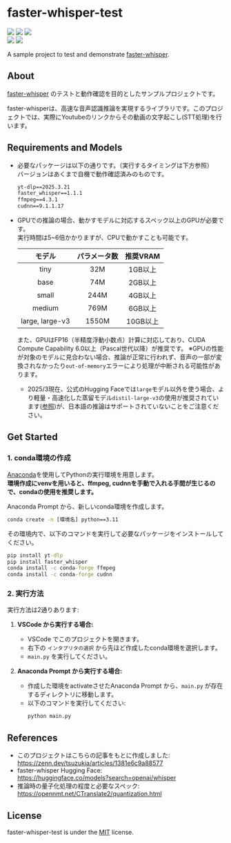 # faster-whisper-test
[<img src="https://img.shields.io/github/stars/mimisukeMaster/faster-whisper-test">](https://github.com/mimisukeMaster/faster-whisper-test/stargazers)
[<img  src="https://img.shields.io/github/license/mimisukeMaster/faster-whisper-test">](/LICENSE)
[<img src="https://img.shields.io/badge/issues-welcome-orange">](https://github.com/mimisukeMaster/AI-VOICEVOX/issues)<br>
<img src="https://img.shields.io/github/repo-size/mimisukeMaster/faster-whisper-test?color=ff69b4&logo=gitlfs">
[<img src="https://img.shields.io/static/v1?label=&message=Open%20in%20Visual%20Studio%20Code&color=007acc&style=flat">](https://github.dev/mimisukeMaster/faster-whisper-test)

A sample project to test and demonstrate [faster-whisper](https://github.com/guillaumekln/faster-whisper).


## About

[faster-whisper](https://github.com/guillaumekln/faster-whisper) のテストと動作確認を目的としたサンプルプロジェクトです。

faster-whisperは、高速な音声認識推論を実現するライブラリです。このプロジェクトでは、実際にYoutubeのリンクからその動画の文字起こし(STT処理)を行います。

## Requirements and Models
- 必要なパッケージは以下の通りです。（実行するタイミングは下方参照）<br>
バージョンはあくまで自機で動作確認済みのものです。
    ```cmd
    yt-dlp==2025.3.21 
    faster_whisper==1.1.1
    ffmpeg==4.3.1
    cudnn==9.1.1.17
    ```

- GPUでの推論の場合、動かすモデルに対応するスペック以上のGPUが必要です。<br>
実行時間は5~6倍かかりますが、CPUで動かすことも可能です。

    |モデル|パラメータ数|推奨VRAM|
    |:----:|:----:|:----:|
    |tiny|32M|1GB以上|
    |base|74M|2GB以上|
    |small|244M|4GB以上|
    |medium|769M|6GB以上|
    |large, large-v3|1550M|10GB以上|

    また、GPUはFP16（半精度浮動小数点）計算に対応しており、CUDA Compute Capability 6.0以上（Pascal世代以降）が推奨です。
    ※GPUの性能が対象のモデルに見合わない場合、推論が正常に行われず、音声の一部が変換されなかったり`out-of-memory`エラーにより処理が中断される可能性があります。

  - 2025/3現在、公式のHugging Faceでは`large`モデル以外を使う場合、より軽量・高速化した蒸留モデル`distil-large-v3`の使用が推奨されています([参照](https://huggingface.co/distil-whisper))が、日本語の推論はサポートされていないことをご注意ください。


## Get Started

### 1. conda環境の作成

[Anaconda](https://www.anaconda.com/)を使用してPythonの実行環境を用意します。<br>**環境作成にvenvを用いると、ffmpeg, cudnnを手動で入れる手間が生じるので、condaの使用を推奨します。**

Anaconda Prompt から、新しいconda環境を作成します。
```cmd
conda create -n [環境名] python==3.11
```
その環境内で、以下のコマンドを実行して必要なパッケージをインストールしてください。

```cmd
pip install yt-dlp
pip install faster_whisper
conda install -c conda-forge ffmpeg
conda install -c conda-forge cudnn
```

### 2. 実行方法
実行方法は2通りあります:

1. **VSCode から実行する場合:**
   - VSCode でこのプロジェクトを開きます。
   - 右下の `インタプリタの選択` から先ほど作成したconda環境を選択します。
   - `main.py` を実行してください。

2. **Anaconda Prompt から実行する場合:**
   - 作成した環境をactivateさせたAnaconda Prompt から、`main.py` が存在するディレクトリに移動します。
   - 以下のコマンドを実行してください:
     ```bash
     python main.py
     ```

## References

- このプロジェクトはこちらの記事をもとに作成しました:<br>
    https://zenn.dev/tsuzukia/articles/1381e6c9a88577
- faster-whisper Hugging Face:<br>
    https://huggingface.co/models?search=openai/whisper
- 推論時の量子化処理の程度と必要なスペック:<br>
    https://opennmt.net/CTranslate2/quantization.html


## License
faster-whisper-test is under the [MIT](/LICENSE) license.